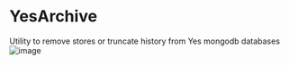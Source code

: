 # YesArchive
Utility to remove stores or truncate history from Yes mongodb databases
![image](https://github.com/BriCoder/YesArchive/assets/53794724/c49ee82d-3357-4e7d-8550-4864342bcfd4)


